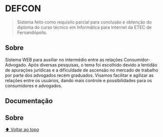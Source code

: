 # DEFCON

> Sistema feito como requisito parcial para conclusão e obtenção do diploma do curso técnico em Informática para Internet da ETEC de Fernandópolis.

## Sobre
Sistema WEB para auxiliar no intermédio entre as relações Consumidor-Advogado. Após diversas pesquisas, o tema foi escolhido devido a lentidão de apurações jurídicas e a dificuldade de ascensão no mercado de trabalho por parte dos advogados recém graduados. Visamos facilitar e agilizar as relações entre os usuários, dando mais controle e possibilidades para os consumidores e advogados.

## Documentação


## Sobre

[⬆ Voltar ao topo](#defcon)<br>
